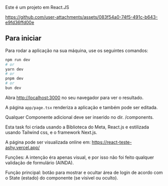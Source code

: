 Este é um projeto em React.JS



https://github.com/user-attachments/assets/083f54a0-74f5-491c-b643-e9fd36ffd00e



## Para iniciar

Para rodar a aplicação na sua máquina, use os seguintes comandos:

```bash
npm run dev
# or
yarn dev
# or
pnpm dev
# or
bun dev
```

Abra [http://localhost:3000](http://localhost:3000) no seu navegador para ver o resultado.

A página `app/page.tsx` renderiza a aplicação e também pode ser editada. 

Qualquer Componente adicional deve ser inserido no dir. /components.

Esta task foi criada usando a Biblioteca do Meta, React.js e estilizada usando Tailwind css, e o framework Next.js.

A página pode ser visualizada online em: https://react-teste-ashy.vercel.app/


Funções:
A intenção éra apenas visual, e por isso não foi feito qualquer validação de formulário (AINDA).

Função principal: botão para mostrar e ocultar área de login de acordo com o State (estado) do componente (se visivel ou oculto).
